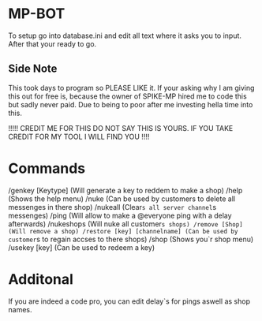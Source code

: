 
# MP-BOT
To setup go into database.ini and edit all text where it asks you to input. After that your ready to go.

## Side Note
This took days to program so PLEASE LIKE it. If your asking why I am giving this out for free is, because the owner of SPIKE-MP hired me to code this but sadly never paid. Due to being to poor after me investing hella time into this. 

!!!!! CREDIT ME FOR THIS DO NOT SAY THIS IS YOURS. IF YOU TAKE CREDIT FOR MY TOOL I WILL FIND YOU !!!!


# Commands
/genkey [Keytype] (Will generate a key to reddem to make a shop)
/help (Shows the help menu)
/nuke (Can be used by customers to delete all messenges in there shop)
/nukeall (Clear`s all server channel`s messenges)
/ping (Will allow to make a @everyone ping with a delay afterwards)
/nukeshops (Will nuke all customer`s shops)
/remove [Shop] (Will remove a shop)
/restore [key] [channelname] (Can be used by customer`s to regain accses to there shops)
/shop (Shows you`r shop menu)
/usekey [key] (Can be used to redeem a key)

# Additonal
If you are indeed a code pro, you can edit delay`s for pings aswell as shop names.
